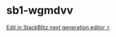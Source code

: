 # sb1-wgmdvv

[Edit in StackBlitz next generation editor ⚡️](https://stackblitz.com/~/github.com/spham/sb1-wgmdvv)
